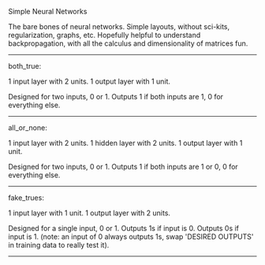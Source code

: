 Simple Neural Networks

The bare bones of neural networks.
Simple layouts, without sci-kits, regularization, graphs, etc.
Hopefully helpful to understand backpropagation, with all the calculus and dimensionality of matrices fun.

-------------------------------------------------------------

both_true:

1 input layer with 2 units.
1 output layer with 1 unit.

Designed for two inputs, 0 or 1.
Outputs 1 if both inputs are 1, 0 for everything else.

-------------------------------------------------------------

all_or_none:

1 input layer with 2 units.
1 hidden layer with 2 units.
1 output layer with 1 unit.

Designed for two inputs, 0 or 1.
Outputs 1 if both inputs are 1 or 0, 0 for everything else.

-------------------------------------------------------------

fake_trues:

1 input layer with 1 unit.
1 output layer with 2 units.

Designed for a single input, 0 or 1.
Outputs 1s if input is 0.
Outputs 0s if input is 1.
(note: an input of 0 always outputs 1s, swap 'DESIRED OUTPUTS' in training data to really test it).

-------------------------------------------------------------
